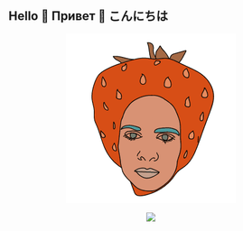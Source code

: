 ## Hello :strawberry: Привет :strawberry: こんにちは

<div align='center'>

![it's me](readme.gif)

</div>
<div align='center'>
<img src="https://img.icons8.com/metro/26/000000/linkedin.png" href='https://www.linkedin.com/in/iamksenia/'/>

</div>
